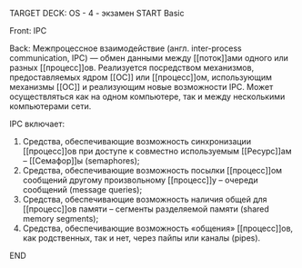 TARGET DECK: OS - 4 - экзамен
START
Basic

Front: IPC

Back: Межпроцессное взаимодействие (англ. inter-process communication, IPC) — обмен данными между [[поток]]ами одного или разных [[процесс]]ов. Реализуется посредством механизмов, предоставляемых ядром [[ОС]] или [[процесс]]ом, использующим механизмы [[ОС]] и реализующим новые возможности IPC. Может осуществляться как на одном компьютере, так и между несколькими компьютерами сети.

IPC включает:
1. Средства, обеспечивающие возможность синхронизации [[процесс]]ов при доступе к совместно используемым [[Ресурс]]ам – [[Семафор]]ы (semaphores);
2. Средства, обеспечивающие возможность посылки [[процесс]]ом сообщений другому произвольному [[процесс]]у – очереди сообщений (message queries);
3. Средства, обеспечивающие возможность наличия общей для [[процесс]]ов памяти – сегменты разделяемой памяти (shared memory segments);
4. Средства, обеспечивающие возможность «общения» [[процесс]]ов, как родственных, так и нет, через пайпы или каналы (pipes).
<!--ID: 1663705565767-->
END


